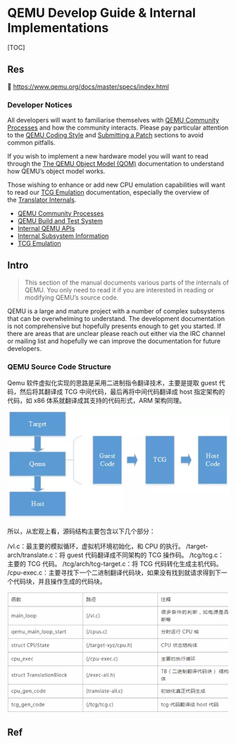 # QEMU Develop Guide & Internal Implementations

[TOC]



## Res
📄 https://www.qemu.org/docs/master/specs/index.html

### Developer Notices
All developers will want to familiarise themselves with [QEMU Community Processes](https://www.qemu.org/docs/master/devel/index-process.html#development-process) and how the community interacts. Please pay particular attention to the [QEMU Coding Style](https://www.qemu.org/docs/master/devel/style.html#coding-style) and [Submitting a Patch](https://www.qemu.org/docs/master/devel/submitting-a-patch.html#submitting-a-patch) sections to avoid common pitfalls.

If you wish to implement a new hardware model you will want to read through the [The QEMU Object Model (QOM)](https://www.qemu.org/docs/master/devel/qom.html#qom) documentation to understand how QEMU’s object model works.

Those wishing to enhance or add new CPU emulation capabilities will want to read our [TCG Emulation](https://www.qemu.org/docs/master/devel/index-tcg.html#tcg) documentation, especially the overview of the [Translator Internals](https://www.qemu.org/docs/master/devel/tcg.html#tcg-internals).
- [QEMU Community Processes](https://www.qemu.org/docs/master/devel/index-process.html)
- [QEMU Build and Test System](https://www.qemu.org/docs/master/devel/index-build.html)
- [Internal QEMU APIs](https://www.qemu.org/docs/master/devel/index-api.html)
- [Internal Subsystem Information](https://www.qemu.org/docs/master/devel/index-internals.html)
- [TCG Emulation](https://www.qemu.org/docs/master/devel/index-tcg.html)



## Intro
> This section of the manual documents various parts of the internals of QEMU. You only need to read it if you are interested in reading or modifying QEMU’s source code.

QEMU is a large and mature project with a number of complex subsystems that can be overwhelming to understand. The development documentation is not comprehensive but hopefully presents enough to get you started. If there are areas that are unclear please reach out either via the IRC channel or mailing list and hopefully we can improve the documentation for future developers.

### QEMU Source Code Structure
Qemu 软件虚拟化实现的思路是采用二进制指令翻译技术，主要是提取 guest 代码，然后将其翻译成 TCG 中间代码，最后再将中间代码翻译成 host 指定架构的代码，如 x86 体系就翻译成其支持的代码形式，ARM 架构同理。

![](../../../../../../../../../../Assets/Pics/Pasted%20image%2020231019202638.png)

所以，从宏观上看，源码结构主要包含以下几个部分：

/vl.c：最主要的模拟循环，虚拟机环境初始化，和 CPU 的执行。
/target-arch/translate.c：将 guest 代码翻译成不同架构的 TCG 操作码。
/tcg/tcg.c：主要的 TCG 代码。
/tcg/arch/tcg-target.c：将 TCG 代码转化生成主机代码。
/cpu-exec.c：主要寻找下一个二进制翻译代码块，如果没有找到就请求得到下一个代码块，并且操作生成的代码块。

![](../../../../../../../../../../Assets/Pics/Pasted%20image%2020231019202757.png)



## Ref
[QEMU 入门指南 ｜ CSDN]: https://blog.csdn.net/fontthrone/article/details/104157859

